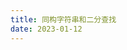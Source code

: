 ```yaml
---
title: 同构字符串和二分查找
date: 2023-01-12
---
```


<Title :title='"同构字符串和二分查找"' :publishDate='"2023-01-12"' />

### 同构字符串
---
给定两个字符串 s 和 t ，判断它们是否是同构的。

如果 s 中的字符可以按某种映射关系替换得到 t ，那么这两个字符串是同构的。

每个出现的字符都应当映射到另一个字符，同时不改变字符的顺序。不同字符不能映射到同一个字符上，相同字符只能映射到同一个字符上，字符可以映射到自己本身。

示例 1:
```
输入：s = "egg", t = "add"
输出：true
```
示例 2：
```
输入：s = "foo", t = "bar"
输出：false
```
示例 3：
```
输入：s = "paper", t = "title"
输出：true
```
提示：
+ 1 <= s.length <= 5 * 104
+ t.length == s.length
+ s 和 t 由任意有效的 ASCII 字符组成

#### 解题思路
---
利用map对象分别储存's'和't'的每一项进行互为键值的单向映射（即{'e'=>'a'},{'a'=>'e'），并进行循环判断's'和't'的当前字符是否已经被进行映射
若出现冲突（即当前下标i对应的字符s[i]所映射的值t[i]已经存在且与当前的t[i]不相同或当前下标i对应的字符t[i]所映射的值s[i]已经存在且与当前的s[i]）时说明两个字符串无法构成同构，返回false
如果遍历结束没有出现冲突，则表明两个字符串是同构的，返回true

---
#### 代码展示
```
/**
 * @param {string} s
 * @param {string} t
 * @return {boolean}
 */
var isIsomorphic = function (s, t) {
    const mapS = new Map()
    const mapT = new Map()
    for (i = 0; i < s.length; i++) {
        if (mapS.get(s[i]) && mapS.get(s[i]) != t[i] || mapT.get(t[i]) && mapT.get(t[i]) != s[i]) {
            return false
        }
        mapS.set(s[i], t[i])
        mapT.set(t[i], s[i])
    }
    return true
};
```

### 二分查找
---
给定一个 n 个元素有序的（升序）整型数组 nums 和一个目标值 target  ，写一个函数搜索 nums 中的 target，如果目标值存在返回下标，否则返回 -1。

示例 1:
```
输入: nums = [-1,0,3,5,9,12], target = 9
输出: 4
解释: 9 出现在 nums 中并且下标为 4
```
示例 2:
```
输入: nums = [-1,0,3,5,9,12], target = 2
输出: -1
解释: 2 不存在 nums 中因此返回 -1
```
提示：
+ 你可以假设 nums 中的所有元素是不重复的。
+ n 将在 [1, 10000]之间。
+ nums 的每个元素都将在 [-9999, 9999]之间。

#### 解题思路
---
二分法查找的过程为，先寻找中心项nums[mid],通过比对nums[mid]和target，若相等则min即为寻找的下标，如果不相等则根据大小关系将查找范围减小一半
即：
+ nums[mid] = target,则mid为寻找的下标
+ nums[mid] > target,则target只可能在nums[mid]的左侧
+ nums[mid] < target,则target只可能在nums[mid]的右侧

同时二分法的条件是查找范围不能为空，即left <= right
如果target在nums中，即可返回下标i
否则返回 -1

---
#### 代码展示
```
/**
 * @param {number[]} nums
 * @param {number} target
 * @return {number}
 */
var search = function (nums, target) {
    let left = 0
    let right = nums.length - 1
    while (left <= right) {
        let mid = Math.floor((left + right) / 2)
        let num = nums[mid]
        if (num == target) {
            return mid
        } else if (num < target) {
            left = mid + 1
        } else {
            right = mid - 1
        }
    }
    return -1
};
```